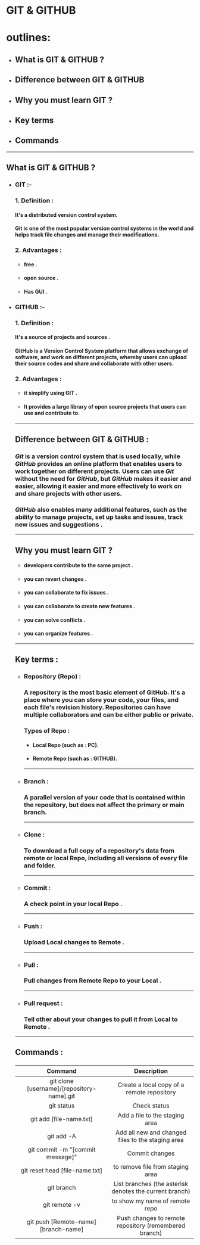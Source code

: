 



#                                        GIT & GITHUB

# outlines:

- ## What is GIT & GITHUB ?

- ## Difference between GIT & GITHUB

- ## Why you must learn GIT ?

- ##  Key terms

- ## Commands

  

-------------



##  What is GIT & GITHUB ?

- ### GIT :-

  ### 1. Definition :

  #### It's a distributed version control system.

  #### Git is one of the most popular version control systems in the world and helps track file changes and manage their modifications.  

  ### 2. Advantages :

  - #### free .

  - #### open source .

  - #### Has GUI .



- ### GITHUB :-

  ### 1. Definition :

  #### It's a source of projects and sources .

  #### GitHub is a Version Control System platform that allows exchange of software, and work on different projects, whereby users can upload their source codes and share and collaborate with other users.

  ### 2. Advantages :

  - #### it simplify using GIT .

  - #### It  provides a large library of open source projects that users can use and contribute to. 

  #### 

  ---------

  

  ## Difference between GIT & GITHUB :

  

  ###  *Git* is a version control system that is used locally, while *GitHub* provides an online platform that enables users to work together on different projects. Users can use *Git* without the need for *GitHub*, but *GitHub* makes it easier and easier, allowing it easier and more effectively to work on and share projects with other users.

  ###  *GitHub* also enables many additional features, such as the ability to manage projects, set up tasks and issues, track new issues and suggestions .

  

  -----------

  

  ## Why you must learn GIT ?

  

  - #### developers contribute to the same project .

  - ####  you can revert changes .

  - #### you can collaborate to fix issues .

  - #### you can collaborate to create new features .

  - #### you can solve conflicts .

  - #### you can organize features .

  

  -----------

  

  ## Key terms : 

  - ### Repository (Repo) :

    ### A repository is the most basic element of GitHub. It's a place where you can store your code, your files, and each file's revision history. Repositories can have multiple collaborators and can be either public or private.

    ### Types of Repo :

    - #### Local Repo (such as : PC).

    - #### Remote Repo (such as : GITHUB).

    ------------------

    

  - ### Branch :

    ### A parallel version of your code that is contained within the repository, but does not affect the primary or main branch.

    --------

    

  - ### Clone :

    ### To download a full copy of a repository's data from remote or local Repo, including all versions of every file and folder.

    --------

    

  - ### Commit :

    ### A check point in your local Repo .

    --------

    

  - ### Push :

    ### Upload Local changes to Remote .

    --------

    

  - ### Pull :

    ### Pull changes from Remote Repo to your Local .

    --------

    

  - ### Pull request :

    ### Tell other about your changes to pull it from Local to Remote .

    

  --------

  

  ## Commands :

  

  ###                                                            

  |                  Command                   |                       Description                       |
  | :----------------------------------------: | :-----------------------------------------------------: |
  | git clone [username]/[repository-name].git |       Create a local copy of a remote repository        |
  |                 git status                 |                      Check status                       |
  |          git add [file-name.txt]           |             Add a file to the staging area              |
  |                 git add -A                 |    Add all new and changed files to the staging area    |
  |      git commit -m "[commit message]"      |                     Commit changes                      |
  |       git reset head [file-name.txt]       |            to remove file from staging area             |
  |                 git branch                 | List branches (the asterisk denotes the current branch) |
  |               git remote -v                |             to show my name of remote repo              |
  |    git push [Remote-name] [branch-name]    |  Push changes to remote repository (remembered branch)  |

  

  

